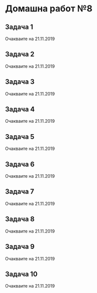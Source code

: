 # Домашна работ №8

## Задача 1

Очакваите на 21.11.2019

## Задача 2

Очакваите на 21.11.2019

## Задача 3

Очакваите на 21.11.2019

## Задача 4

Очакваите на 21.11.2019

## Задача 5

Очакваите на 21.11.2019

## Задача 6

Очакваите на 21.11.2019

## Задача 7

Очакваите на 21.11.2019

## Задача 8

Очакваите на 21.11.2019

## Задача 9

Очакваите на 21.11.2019

## Задача 10

Очакваите на 21.11.2019
